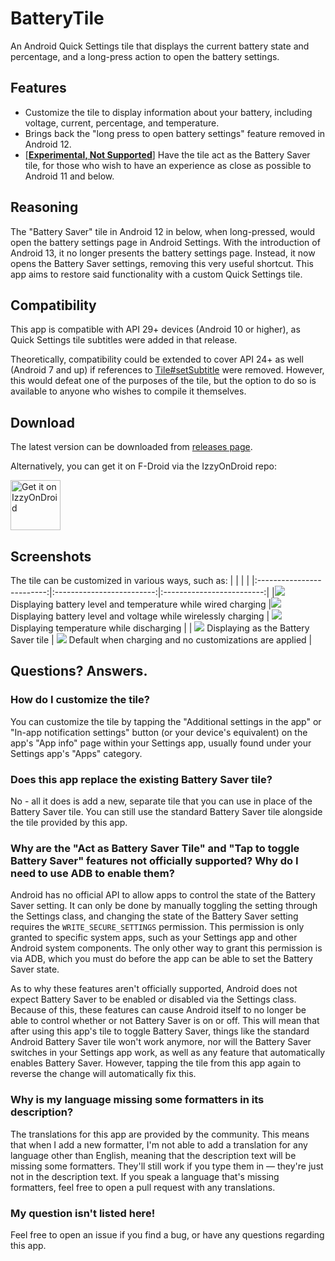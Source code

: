 # BatteryTile
An Android Quick Settings tile that displays the current battery state and percentage, and a long-press action to open the battery settings.

## Features
- Customize the tile to display information about your battery, including voltage, current, percentage, and temperature.
- Brings back the "long press to open battery settings" feature removed in Android 12.
- [[**Experimental, Not Supported**](#why-are-the-act-as-battery-saver-tile-and-tap-to-toggle-battery-saver-features-not-officially-supported-why-do-i-need-to-use-adb-to-enable-them)] Have the tile act as the Battery Saver tile, for those who wish to have an experience as close as possible to Android 11 and below.


## Reasoning
The "Battery Saver" tile in Android 12 in below, when long-pressed, would open the battery settings page in Android Settings. With the introduction of Android 13,
it no longer presents the battery settings page. Instead, it now opens the Battery Saver settings, removing this very useful shortcut. This app aims to restore said functionality with a custom Quick Settings tile.

## Compatibility
This app is compatible with API 29+ devices (Android 10 or higher), as Quick Settings tile subtitles were added in that release.

Theoretically, compatibility could be extended to cover API 24+ as well (Android 7 and up) if references to
[Tile#setSubtitle](https://developer.android.com/reference/android/service/quicksettings/Tile#setSubtitle(java.lang.CharSequence))
were removed. However, this would defeat one of the purposes of the tile, but the option to do so is available to anyone who wishes to compile it themselves.

## Download
The latest version can be downloaded from [releases page](https://github.com/CominAtYou/BatteryTile/releases/latest).

Alternatively, you can get it on F-Droid via the IzzyOnDroid repo:

[<img src="https://gitlab.com/IzzyOnDroid/repo/-/raw/master/assets/IzzyOnDroid.png"
     alt="Get it on IzzyOnDroid"
     height="80">](https://apt.izzysoft.de/fdroid/index/apk/com.cominatyou.batterytile)


## Screenshots
The tile can be customized in various ways, such as:
| | | |
|:-------------------------:|:-------------------------:|:-------------------------:|
|![](https://github.com/CominAtYou/BatteryTile/assets/35669235/caac2c17-f5e3-4831-9c0d-5a5639231ad7) Displaying battery level and temperature while wired charging |![](https://github.com/CominAtYou/BatteryTile/assets/35669235/b643d325-30a8-4fc2-82b7-bdb501dcf5fd) Displaying battery level and voltage while wirelessly charging | ![](https://github.com/CominAtYou/BatteryTile/assets/35669235/9388a16d-e3c9-4788-a1b9-7a34965f98ad) Displaying temperature while discharging |
| ![](https://github.com/CominAtYou/BatteryTile/assets/35669235/104ce02e-cf39-44ce-b72d-8689dab2b75b) Displaying as the Battery Saver tile | ![](https://github.com/CominAtYou/BatteryTile/assets/35669235/30ef866b-ea4a-4f96-b3a6-d3a7a80e7da3) Default when charging and no customizations are applied |


## Questions? Answers.
### How do I customize the tile?
You can customize the tile by tapping the "Additional settings in the app" or "In-app notification settings" button (or your device's equivalent) on the app's "App info" page within your Settings app, usually found under your Settings app's "Apps" category.

### Does this app replace the existing Battery Saver tile?
No - all it does is add a new, separate tile that you can use in place of the Battery Saver tile. You can still use the standard Battery Saver tile alongside the tile provided by this app.

### Why are the "Act as Battery Saver Tile" and "Tap to toggle Battery Saver" features not officially supported? Why do I need to use ADB to enable them?
Android has no official API to allow apps to control the state of the Battery Saver setting. It can only be done by manually toggling the setting through the Settings class, and changing the state of the Battery Saver setting requires the `WRITE_SECURE_SETTINGS` permission. This permission is only granted to specific system apps, such as your Settings app and other Android system components. The only other way to grant this permission is via ADB, which you must do before the app can be able to set the Battery Saver state.

As to why these features aren't officially supported, Android does not expect Battery Saver to be enabled or disabled via the Settings class. Because of this, these features can cause Android itself to no longer be able to control whether or not Battery Saver is on or off. This will mean that after using this app's tile to toggle Battery Saver, things like the standard Android Battery Saver tile won't work anymore, nor will the Battery Saver switches in your Settings app work, as well as any feature that automatically enables Battery Saver. However, tapping the tile from this app again to reverse the change will automatically fix this.

### Why is my language missing some formatters in its description?
The translations for this app are provided by the community. This means that when I add a new formatter, I'm not able to add a translation for any language other than English, meaning that the description text will be missing some formatters. They'll still work if you type them in — they're just not in the description text. If you speak a language that's missing formatters, feel free to open a pull request with any translations.


### My question isn't listed here!
Feel free to open an issue if you find a bug, or have any questions regarding this app.
